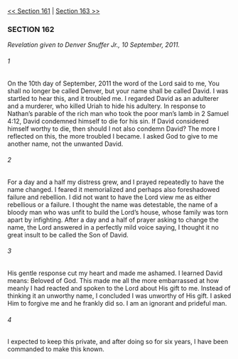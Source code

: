 [<< Section 161](Section%20161.md)  |  [Section 163 >>](Section%20163.md)

### SECTION 162

*Revelation given to Denver Snuffer Jr., 10 September, 2011.*

###### 1
On the 10th day of September, 2011 the word of the Lord said to me, You shall no longer be called Denver, but your name shall be called David. I was startled to hear this, and it troubled me. I regarded David as an adulterer and a murderer, who killed Uriah to hide his adultery. In response to Nathan’s parable of the rich man who took the poor man’s lamb in 2 Samuel 4:12, David condemned himself to die for his sin. If David considered himself worthy to die, then should I not also condemn David? The more I reflected on this, the more troubled I became. I asked God to give to me another name, not the unwanted David.

###### 2
For a day and a half my distress grew, and I prayed repeatedly to have the name changed. I feared it memorialized and perhaps also foreshadowed failure and rebellion. I did not want to have the Lord view me as either rebellious or a failure. I thought the name was detestable, the name of a bloody man who was unfit to build the Lord’s house, whose family was torn apart by infighting. After a day and a half of prayer asking to change the name, the Lord answered in a perfectly mild voice saying, I thought it no great insult to be called the Son of David.

###### 3
His gentle response cut my heart and made me ashamed. I learned David means: Beloved of God. This made me all the more embarrassed at how meanly I had reacted and spoken to the Lord about His gift to me. Instead of thinking it an unworthy name, I concluded I was unworthy of His gift. I asked Him to forgive me and he frankly did so. I am an ignorant and prideful man.

###### 4
I expected to keep this private, and after doing so for six years, I have been commanded to make this known.